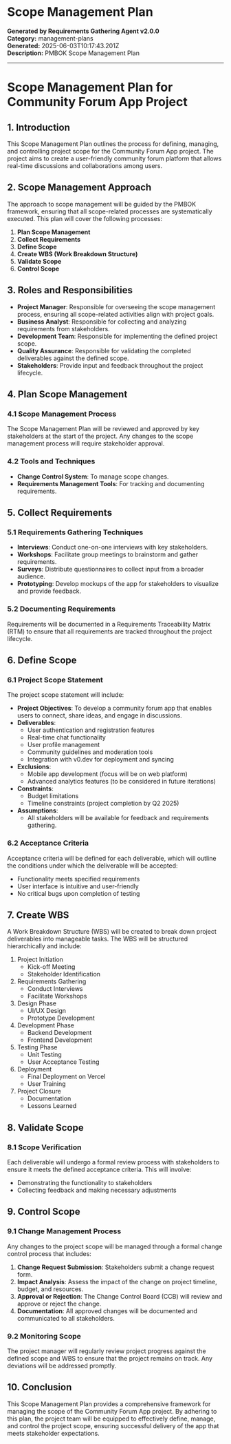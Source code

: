 # Scope Management Plan

**Generated by Requirements Gathering Agent v2.0.0**  
**Category:** management-plans  
**Generated:** 2025-06-03T10:17:43.201Z  
**Description:** PMBOK Scope Management Plan

---

# Scope Management Plan for Community Forum App Project

## 1. Introduction

This Scope Management Plan outlines the process for defining, managing, and controlling project scope for the Community Forum App project. The project aims to create a user-friendly community forum platform that allows real-time discussions and collaborations among users.

## 2. Scope Management Approach

The approach to scope management will be guided by the PMBOK framework, ensuring that all scope-related processes are systematically executed. This plan will cover the following processes:

1. **Plan Scope Management**
2. **Collect Requirements**
3. **Define Scope**
4. **Create WBS (Work Breakdown Structure)**
5. **Validate Scope**
6. **Control Scope**

## 3. Roles and Responsibilities

- **Project Manager**: Responsible for overseeing the scope management process, ensuring all scope-related activities align with project goals.
- **Business Analyst**: Responsible for collecting and analyzing requirements from stakeholders.
- **Development Team**: Responsible for implementing the defined project scope.
- **Quality Assurance**: Responsible for validating the completed deliverables against the defined scope.
- **Stakeholders**: Provide input and feedback throughout the project lifecycle.

## 4. Plan Scope Management

### 4.1 Scope Management Process

The Scope Management Plan will be reviewed and approved by key stakeholders at the start of the project. Any changes to the scope management process will require stakeholder approval.

### 4.2 Tools and Techniques

- **Change Control System**: To manage scope changes.
- **Requirements Management Tools**: For tracking and documenting requirements.

## 5. Collect Requirements

### 5.1 Requirements Gathering Techniques

- **Interviews**: Conduct one-on-one interviews with key stakeholders.
- **Workshops**: Facilitate group meetings to brainstorm and gather requirements.
- **Surveys**: Distribute questionnaires to collect input from a broader audience.
- **Prototyping**: Develop mockups of the app for stakeholders to visualize and provide feedback.

### 5.2 Documenting Requirements

Requirements will be documented in a Requirements Traceability Matrix (RTM) to ensure that all requirements are tracked throughout the project lifecycle.

## 6. Define Scope

### 6.1 Project Scope Statement

The project scope statement will include:

- **Project Objectives**: To develop a community forum app that enables users to connect, share ideas, and engage in discussions.
- **Deliverables**: 
  - User authentication and registration features
  - Real-time chat functionality
  - User profile management
  - Community guidelines and moderation tools
  - Integration with v0.dev for deployment and syncing
- **Exclusions**: 
  - Mobile app development (focus will be on web platform)
  - Advanced analytics features (to be considered in future iterations)
- **Constraints**: 
  - Budget limitations
  - Timeline constraints (project completion by Q2 2025)
- **Assumptions**: 
  - All stakeholders will be available for feedback and requirements gathering.

### 6.2 Acceptance Criteria

Acceptance criteria will be defined for each deliverable, which will outline the conditions under which the deliverable will be accepted:

- Functionality meets specified requirements
- User interface is intuitive and user-friendly
- No critical bugs upon completion of testing

## 7. Create WBS

A Work Breakdown Structure (WBS) will be created to break down project deliverables into manageable tasks. The WBS will be structured hierarchically and include:

1. Project Initiation
   - Kick-off Meeting
   - Stakeholder Identification
2. Requirements Gathering
   - Conduct Interviews
   - Facilitate Workshops
3. Design Phase
   - UI/UX Design
   - Prototype Development
4. Development Phase
   - Backend Development
   - Frontend Development
5. Testing Phase
   - Unit Testing
   - User Acceptance Testing
6. Deployment
   - Final Deployment on Vercel
   - User Training
7. Project Closure
   - Documentation
   - Lessons Learned

## 8. Validate Scope

### 8.1 Scope Verification

Each deliverable will undergo a formal review process with stakeholders to ensure it meets the defined acceptance criteria. This will involve:

- Demonstrating the functionality to stakeholders
- Collecting feedback and making necessary adjustments

## 9. Control Scope

### 9.1 Change Management Process

Any changes to the project scope will be managed through a formal change control process that includes:

1. **Change Request Submission**: Stakeholders submit a change request form.
2. **Impact Analysis**: Assess the impact of the change on project timeline, budget, and resources.
3. **Approval or Rejection**: The Change Control Board (CCB) will review and approve or reject the change.
4. **Documentation**: All approved changes will be documented and communicated to all stakeholders.

### 9.2 Monitoring Scope

The project manager will regularly review project progress against the defined scope and WBS to ensure that the project remains on track. Any deviations will be addressed promptly.

## 10. Conclusion

This Scope Management Plan provides a comprehensive framework for managing the scope of the Community Forum App project. By adhering to this plan, the project team will be equipped to effectively define, manage, and control the project scope, ensuring successful delivery of the app that meets stakeholder expectations.